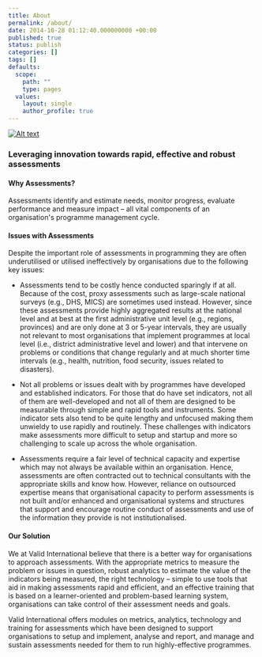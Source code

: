 ```yaml
---
title: About
permalink: /about/ 
date: 2014-10-28 01:12:40.000000000 +00:00
published: true
status: publish
categories: []
tags: []
defaults:
  scope:
    path: ""
    type: pages
  values:
    layout: single
    author_profile: true
---
```


[![Alt text](https://img.youtube.com/vi/sRLLdciG6Uc/0.jpg)](https://www.youtube.com/watch?v=sRLLdciG6Uc&theme=light)

### Leveraging innovation towards rapid, effective and robust assessments

#### Why Assessments?
Assessments identify and estimate needs, monitor progress, evaluate performance and measure impact – all vital components of an organisation's programme management cycle.<br/>

#### Issues with Assessments
Despite the important role of assessments in programming they are often underutilised or utilised ineffectively by organisations due to the following key issues:<br/>


- Assessments tend to be costly hence conducted sparingly if at all. Because of the cost, proxy assessments such as large-scale national surveys (e.g., DHS, MICS) are sometimes used instead. However, since these assessments provide highly aggregated results at the national level and at best at the first administrative unit level (e.g., regions, provinces) and are only done at 3 or 5-year intervals, they are usually not relevant to most organisations that implement programmes at local level (i.e., district administrative level and lower) and that intervene on problems or conditions that change regularly and at much shorter time intervals (e.g., health, nutrition, food security, issues related to disasters).


- Not all problems or issues dealt with by programmes have developed and established indicators. For those that do have set indicators, not all of them are well-developed and not all of them are designed to be measurable through simple and rapid tools and instruments. Some indicator sets also tend to be quite lengthy and unfocused making them unwieldy to use rapidly and routinely. These challenges with indicators make assessments more difficult to setup and startup and more so challenging to scale up across the whole organisation.

- Assessments require a fair level of technical capacity and expertise which may not always be available within an organisation. Hence, assessments are often contracted out to technical consultants with the appropriate skills and know how. However, reliance on outsourced expertise means that organisational capacity to perform assessments is not built and/or enhanced and organisational systems and structures that support and encourage routine conduct of assessments and use of the information they provide is not institutionalised.

#### Our Solution
We at Valid International believe that there is a better way for organisations to approach assessments. With the appropriate metrics to measure the problem or issues in question, robust analytics to estimate the value of the indicators being measured, the right technology – simple to use tools that aid in making assessments rapid and efficient, and an effective training that is based on a learner-oriented and problem-based learning system, organisations can take control of their assessment needs and goals.

Valid International offers modules on metrics, analytics, technology and training for assessments which have been designed to support organisations to setup and implement, analyse and report, and manage and sustain assessments needed for them to run highly-effective programmes.